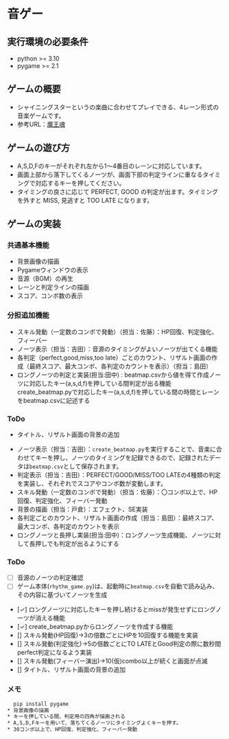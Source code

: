 # 音ゲー

## 実行環境の必要条件
* python >= 3.10
* pygame >= 2.1

## ゲームの概要
* シャイニングスターというの楽曲に合わせてプレイできる、4レーン形式の音楽ゲームです。
* 参考URL：[魔王魂](https://maou.audio/14_shining_star/)

## ゲームの遊び方
* A,S,D,Fのキーがそれぞれ左から1〜4番目のレーンに対応しています。
* 画面上部から落下してくるノーツが、画面下部の判定ラインに重なるタイミングで対応するキーを押してください。
* タイミングの良さに応じて PERFECT, GOOD の判定が出ます。タイミングを外すと MISS, 見逃すと TOO LATE になります。

## ゲームの実装
### 共通基本機能
* 背景画像の描画
* Pygameウィンドウの表示
* 音源（BGM）の再生
* レーンと判定ラインの描画
* スコア、コンボ数の表示

### 分担追加機能
* スキル発動（一定数のコンボで発動）（担当：佐藤）：HP回復、判定強化、フィーバー
* ノーツ表示（担当：吉田）：音源のタイミングがよいノーツが出てくる機能
* 各判定（perfect,good,miss,too late）ごとのカウント、リザルト画面の作成（最終スコア、最大コンボ、各判定のカウントを表示）（担当：島田）
* ロングノーツの判定と実装(担当:田中) : beatmap.csvから値を得て作成ノーツに対応したキー(a,s,d,f)を押している間判定が出る機能
create_beatmap.pyで対応したキー(a,s,d,f)を押している間の時間とレーンをbeatmap.csvに記述する



### ToDo
- タイトル、リザルト画面の背景の追加
* ノーツ表示（担当：吉田）：`create_beatmap.py`を実行することで、音楽に合わせてキーを押し、ノーツのタイミングを記録できるので、記録されたデータは`beatmap.csv`として保存されます。
* 判定表示（担当：吉田）：PERFECT/GOOD/MISS/TOO LATEの4種類の判定を実装し、それぞれでスコアやコンボ数が変動します。
* スキル発動（一定数のコンボで発動）（担当：佐藤）：〇コンボ以上で、HP回復、判定強化、フィーバー発動
* 背景の描画（担当：戸倉）：エフェクト、SE実装
* 各判定ごとのカウント、リザルト画面の作成（担当：島田）：最終スコア、最大コンボ、各判定のカウントを表示
* ロングノーツと長押し実装(担当:田中)：ロングノーツ生成機能、ノーツに対して長押しでも判定が出るようにする



### ToDo
- [ ] 音源のノーツの判定確認
- [ ] ゲーム本体(`rhythm_game.py`)は、起動時に`beatmap.csv`を自動で読み込み、その内容に基づいてノーツを生成
- [✓] ロングノーツに対応したキーを押し続けるとmissが発生せずにロングノーツが消える機能
- [✓] create_beatmap.pyからロングノーツを作成する機能
- [] スキル発動(HP回復)→3の倍数ごとにHPを10回復する機能を実装
- [] スキル発動(判定強化)→5の倍数ごとにTO LATEとGood判定の際に数秒間perfect判定になるよう実装
- [] スキル発動(フィーバー演出)→10(仮)combo以上が続くと画面が点滅
- [] タイトル、リザルト画面の背景の追加

### メモ
 ```bash
   pip install pygame
* 背景画像の描画
* キーを押している間、判定用の四角が描画される
* A,S,D,Fキーを用いて、落ちてくるノーツにタイミングよくキーを押す。
* 30コンボ以上で、HP回復、判定強化、フィーバー発動
